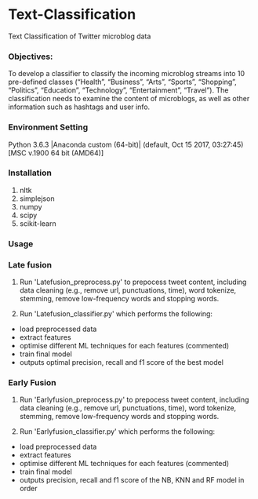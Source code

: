 # Text-Classification
Text Classification of Twitter microblog data

### Objectives:
To develop a classifier to classify the incoming microblog streams into 10 pre-defined classes (“Health”, “Business”, “Arts”, “Sports”, “Shopping”, “Politics”, “Education”, “Technology”, “Entertainment”, “Travel”). The classification needs to examine the content of microblogs, as well as other information such as hashtags and user info.

### Environment Setting
Python 3.6.3 |Anaconda custom (64-bit)| (default, Oct 15 2017, 03:27:45) [MSC v.1900 64 bit (AMD64)]

### Installation 
1. nltk 
2. simplejson
3. numpy
4. scipy
5. scikit-learn

### Usage 
### Late fusion
1. Run 'Latefusion_preprocess.py' to prepocess tweet content, including data cleaning (e.g., remove url, punctuations, time), word tokenize, stemming, remove low-frequency words and stopping words.
 
2. Run 'Latefusion_classifier.py' which performs the following:
- load preprocessed data
- extract features
- optimise different ML techniques for each features (commented)
- train final model
- outputs optimal precision, recall and f1 score of the best model

### Early Fusion
1. Run 'Earlyfusion_preprocess.py' to prepocess tweet content, including data cleaning (e.g., remove url, punctuations, time), word tokenize, stemming, remove low-frequency words and stopping words.
 
2. Run 'Earlyfusion_classifier.py' which performs the following:
- load preprocessed data
- extract features
- optimise different ML techniques for each features (commented)
- train final model
- outputs precision, recall and f1 score of the NB, KNN and RF model in order
